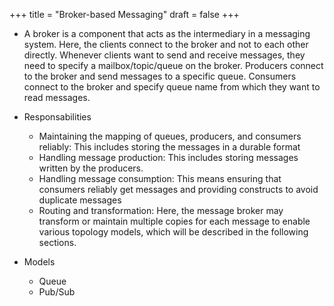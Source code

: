 +++
title = "Broker-based Messaging"
draft = false
+++

-   A broker is a component that acts as the intermediary in a messaging system. Here, the clients connect to the broker and not to each other directly. Whenever clients want to send and receive messages, they need to specify a mailbox/topic/queue on the broker. Producers connect to the broker and send messages to a specific queue. Consumers connect to the broker and specify queue name from which they want to read messages.

-   Responsabilities
    -   Maintaining the mapping of queues, producers, and consumers reliably: This includes storing the messages in a durable format
    -   Handling message production: This includes storing messages written by the producers.
    -   Handling message consumption: This means ensuring that consumers reliably get messages and providing constructs to avoid duplicate messages
    -   Routing and transformation: Here, the message broker may transform or maintain multiple copies for each message to enable various topology models, which will be described in the following sections.

-   Models
    -   Queue
    -   Pub/Sub
